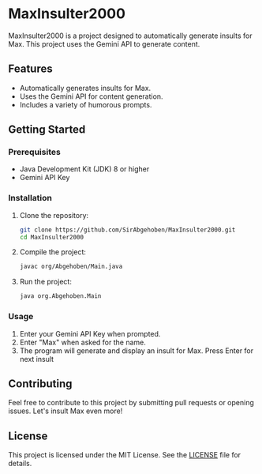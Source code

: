 # MaxInsulter2000

MaxInsulter2000 is a project designed to automatically generate insults for Max. This project uses the Gemini API to generate content.

## Features

- Automatically generates insults for Max.
- Uses the Gemini API for content generation.
- Includes a variety of humorous prompts.

## Getting Started

### Prerequisites

- Java Development Kit (JDK) 8 or higher
- Gemini API Key

### Installation

1. Clone the repository:
   ```bash
   git clone https://github.com/SirAbgehoben/MaxInsulter2000.git
   cd MaxInsulter2000
   ```

2. Compile the project:
   ```bash
   javac org/Abgehoben/Main.java
   ```

3. Run the project:
   ```bash
   java org.Abgehoben.Main
   ```

### Usage

1. Enter your Gemini API Key when prompted.
2. Enter "Max" when asked for the name.
3. The program will generate and display an insult for Max. Press Enter for next insult

## Contributing

Feel free to contribute to this project by submitting pull requests or opening issues. Let's insult Max even more!

## License

This project is licensed under the MIT License. See the [LICENSE](LICENSE) file for details.
